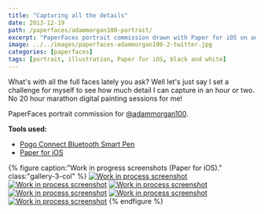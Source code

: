 ```yaml
---
title: "Capturing all the details"
date: 2013-12-19
path: /paperfaces/adammorgan100-portrait/
excerpt: "PaperFaces portrait commission drawn with Paper for iOS on an iPad."
image: ../../images/paperfaces-adammorgan100-2-twitter.jpg
categories: [paperfaces]
tags: [portrait, illustration, Paper for iOS, black and white]
---
```


What's with all the full faces lately you ask? Well let's just say I set a challenge for myself to see how much detail I can capture in an hour or two. No 20 hour marathon digital painting sessions for me!

PaperFaces portrait commission for [@adammorgan100](https://twitter.com/adammorgan100).

**Tools used:**

- [Pogo Connect Bluetooth Smart Pen](https://www.amazon.com/gp/product/B009K448L4/ref=as_li_ss_tl?ie=UTF8&camp=1789&creative=390957&creativeASIN=B009K448L4&linkCode=as2&tag=mademist-20)
- [Paper for iOS](https://paper.bywetransfer.com/)

{% figure caption:"Work in progress screenshots (Paper for iOS)." class:"gallery-3-col" %}
[![Work in process screenshot](../../images/paperfaces-adammorgan100-2-process-1-600.jpg)](../../images/paperfaces-adammorgan100-2-process-1-lg.jpg)
[![Work in process screenshot](../../images/paperfaces-adammorgan100-2-process-2-600.jpg)](../../images/paperfaces-adammorgan100-2-process-2-lg.jpg)
[![Work in process screenshot](../../images/paperfaces-adammorgan100-2-process-3-600.jpg)](../../images/paperfaces-adammorgan100-2-process-3-lg.jpg)
[![Work in process screenshot](../../images/paperfaces-adammorgan100-2-process-4-600.jpg)](../../images/paperfaces-adammorgan100-2-process-4-lg.jpg)
[![Work in process screenshot](../../images/paperfaces-adammorgan100-2-process-5-600.jpg)](../../images/paperfaces-adammorgan100-2-process-5-lg.jpg)
[![Work in process screenshot](../../images/paperfaces-adammorgan100-2-process-6-600.jpg)](../../images/paperfaces-adammorgan100-2-process-6-lg.jpg)
{% endfigure %}
